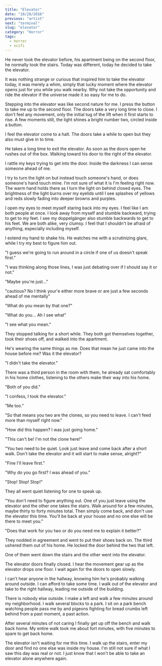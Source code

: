 ```yaml
---
title: "Elevator"
date: "10/28/2016"
previous: "artist"
next: "terminal"
slug: "elevator"
category: "Horror"
tags:
  - horror
  - scifi
---
```


He never took the elevator before, his apartment being on the second floor, he normally took the stairs. Today was different, today he decided to take the elevator.

It was nothing strange or curious that inspired him to take the elevator today, it was merely a whim, simply that lucky moment where the elevator opens just for you while you walk nearby. Why not take the opportunity and ride the elevator if the universe made it so easy for me to do.

Stepping into the elevator was like second nature for me. I press the button to take me up to the second floor. The doors take a very long time to close. I don't feel any movement, only the initial tug of the lift when it first starts to rise. A few moments still, the light shines a bright number two, circled inside a button.

I feel the elevator come to a halt. The doors take a while to open but they also must give in to time.

He takes a long time to exit the elevator. As soon as the doors open he rushes out of the box. Walking toward his door to the right of the elevator.

I rattle my keys trying to get into the door. Inside the darkness I can sense someone ahead of me.

I try to turn the light on but instead touch someone's hand, or does someone's hand touch mine. I'm not sure of what it is I'm feeling right now. The warm hand holds there as I turn the light on behind closed eyes. The brightness of the light burns over my eyelids until I see splashes of yellows and reds slowly fading into deeper browns and purples.

I open my eyes to meet myself staring back into my eyes. I feel like I am both people at once. I look away from myself and stumble backward, trying to get to my feet. I see my doppelgänger also stumble backwards to get to his feet. We are both alike, very clumsy. I feel that I shouldn't be afraid of anything, especially including myself.

I extend my hand to shake his. He watches me with a scrutinizing glare, while I try my best to figure him out.

"I guess we're going to run around in a circle if one of us doesn't speak first."

"I was thinking along those lines, I was just debating over if I should say it or not."

"Maybe you're just..."

"cautious? No I think your'e either more brave or are just a few seconds ahead of me mentally"

"What do you mean by that one?"

"What do you... Ah I see what"

"I see what you mean."

They stopped talking for a short while. They both got themselves together, took their shoes off, and walked into the apartment.

He's wearing the same things as me. Does that mean he just came into the house before me? Was it the elevator?

"I didn't take the elevator."

There was a third person in the room with them, he already sat comfortably in his home clothes, listening to the others make their way into his home.

"Both of you did."

"I confess, I took the elevator."

"Me too."

"So that means you two are the clones, so you need to leave. I can't feed more than myself right now."

"How did this happen? I was just going home."

"This can't be! I'm not the clone here!"

"You two need to be quiet. Look just leave and come back after a short walk. Don't take the elevator and it will start to make sense, alright?"

"Fine I'll leave first."

"Why do you go first? I was ahead of you."

"Stop! Stop! Stop!"

They all went quiet listening for one to speak up.

"You don't need to figure anything out. One of you just leave using the elevator and the other one takes the stairs. Walk around for a few minutes, maybe thirty to forty minutes total. Then simply come back, and don't use the elevator this time. You'll be back at your house and no one else will be there to meet you."

"Does that work for you two or do you need me to explain it better?"

They nodded in agreement and went to put their shoes back on. The third ushered them out of his home. He locked the door behind the two that left.

One of them went down the stairs and the other went into the elevator.

The elevator doors finally closed. I hear the movement gear up as the elevator drops one floor. I wait again for the doors to open slowly.

I can't hear anyone in the hallway, knowing him he's probably walking around outside. I can afford to take some time. I walk out of the elevator and take to the right hallway, leading me outside of the building.

There is nobody else outside. I make a left and walk a few minutes around my neighborhood. I walk several blocks to a park. I sit on a park bench watching people pass me by and pigeons fighting for bread crumbs left behind from a past moment, a past action.

After several minutes of not caring I finally get up off the bench and walk back home. My entire walk took me about fort minutes, with five minutes to spare to get back home.

The elevator isn't waiting for me this time. I walk up the stairs, enter my door and find no one else was inside my house. I'm still not sure if what I saw this day was real or not. I just know that I won't be able to take an elevator alone anywhere again.
